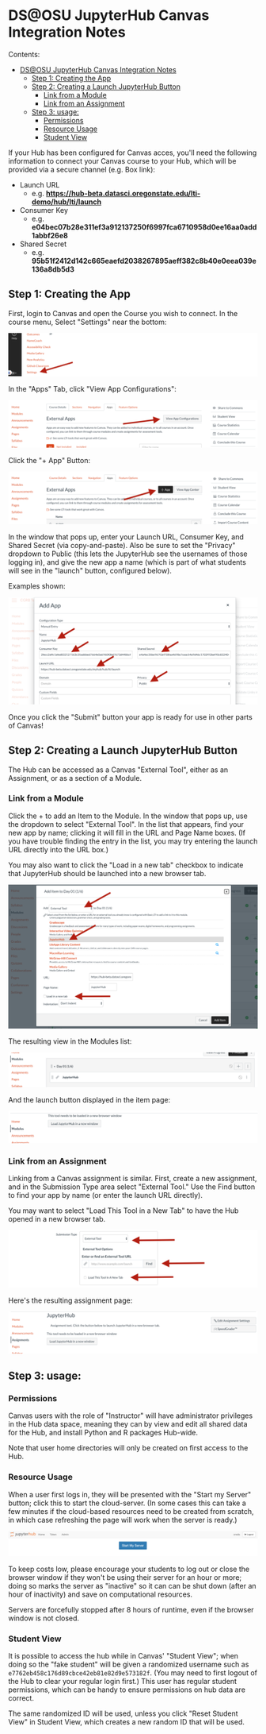 # DS@OSU JupyterHub Canvas Integration Notes

Contents:

   * [DS@OSU JupyterHub Canvas Integration Notes](#dsosu-jupyterhub-canvas-integration-notes)
      * [Step 1: Creating the App](#step-1-creating-the-app)
      * [Step 2: Creating a Launch JupyterHub Button](#step-2-creating-a-launch-jupyterhub-button)
         * [Link from a Module](#link-from-a-module)
         * [Link from an Assignment](#link-from-an-assignment)
      * [Step 3: usage:](#step-3-usage)
         * [Permissions](#permissions)
         * [Resource Usage](#resource-usage)
         * [Student View](#student-view)


If your Hub has been configured for Canvas acces, you'll need the following information to connect your Canvas course to your Hub, which will be 
provided via a secure channel (e.g. Box link):

* Launch URL
  * e.g. **https://hub-beta.datasci.oregonstate.edu/lti-demo/hub/lti/launch**
* Consumer Key
  * e.g. **e04bec07b28e311ef3a912137250f6997fca6710958d0ee16aa0add1abbf26e8**
* Shared Secret
  * e.g. **95b51f2412d142c665eaefd2038267895aeff382c8b40e0eea039e136a8db5d3**

## Step 1: Creating the App

First, login to Canvas and open the Course you wish to connect. In the course menu, Select "Settings" near the bottom:

![Settings Link](docs_images/readme_canvas/settings_link.png)

In the "Apps" Tab, click "View App Configurations":

![View App Configurations](docs_images/readme_canvas/view_app_configs.png)

Click the "+ App" Button:

![Plus App Button](docs_images/readme_canvas/plus_app_button.png)

In the window that pops up, enter your Launch URL, Consumer Key, and Shared Secret (via copy-and-paste). Also be sure to
set the "Privacy" dropdown to Public (this lets the JupyterHub see the usernames of those logging in), and give the new
app a name (which is part of what students will see in the "launch" button, configured below).


Examples shown:

![Add App Screen](docs_images/readme_canvas/add_app_screen.png)

Once you click the "Submit" button your app is ready for use in other parts of Canvas!

## Step 2: Creating a Launch JupyterHub Button

The Hub can be accessed as a Canvas "External Tool", either as an Assignment, or as a section of a Module. 

### Link from a Module

Click the + to add an Item to the Module. In the window that pops up, use the dropdown to select "External Tool". In the
list that appears, find your new app by name; clicking it will fill in the URL and Page Name boxes. (If you have trouble
finding the entry in the list, you may try entering the launch URL directly into the URL box.)

You may also want to click the "Load in a new tab" checkbox to indicate that JupyterHub should be launched into a new
browser tab.

![Module Link Screen](docs_images/readme_canvas/module_link_screen.png)

The resulting view in the Modules list:

![Modules List](docs_images/readme_canvas/modules_list.png)

And the launch button displayed in the item page:

![Module Launch](docs_images/readme_canvas/module_launch.png)

### Link from an Assignment

Linking from a Canvas assignment is similar. First, create a new assignment, and in the Submission Type area select
"External Tool." Use the Find button to find your app by name (or enter the launch URL directly). 

You may want to select "Load This Tool in a New Tab" to have the Hub opened in a new browser tab.  

![Assignment External Tool](docs_images/readme_canvas/assignment_external_tool.png)

Here's the resulting assignment page:

![Assignment Launch](docs_images/readme_canvas/assignment_launch.png)




## Step 3: usage:

### Permissions

Canvas users with the role of "Instructor" will have administrator privileges in the Hub data space, meaning they can by
view and edit all shared data for the Hub, and install Python and R packages Hub-wide.

Note that user home directories will only be created on first access to the Hub. 

### Resource Usage

When a user first logs in, they will be presented with the "Start my Server" button; click this to start the
cloud-server. (In some cases this can take a few minutes if the cloud-based resources need to be created from scratch,
in which case refreshing the page will work when the server is ready.)

![Start My Server](docs_images/readme_canvas/start_my_server.png)

To keep costs low, please encourage your students to log out or close the browser window if they won't be using their
server for an hour or more; doing so marks the server as "inactive" so it can can be shut down (after an hour of
inactivity) and save on computational resources. 

Servers are forcefully stopped after 8 hours of runtime, even if the browser window is not closed. 

### Student View

It is possible to access the hub while in Canvas' "Student View"; when doing so the "fake student" will be given a
randomized username such as `e7762eb458c176d89cbce42eb81e82d9e573182f`. (You may need to first logout of the Hub to clear
your regular login first.) This user has regular student permissions, which can be handy to ensure permissions on hub
data are correct. 

The same randomized ID will be used, unless you click "Reset Student View" in Student View, which creates a new random
ID that will be used.





